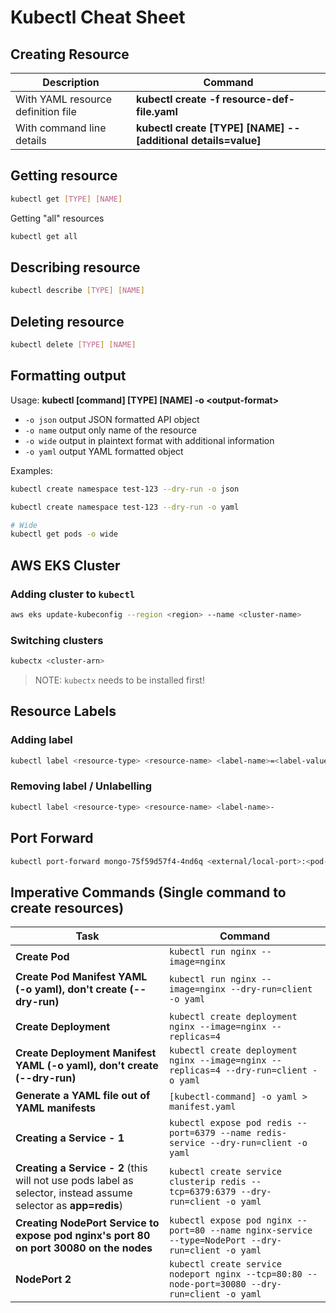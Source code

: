 # Kubectl Cheat Sheet

## Creating Resource

| Description | Command |
|-|-|
| With YAML resource definition file  |  __kubectl create -f resource-def-file.yaml__                 |
| With command line details           | __kubectl create [TYPE] [NAME] --[additional details=value]__ |

## Getting resource

```bash
kubectl get [TYPE] [NAME]
```

Getting "all" resources

```bash
kubectl get all
```

## Describing resource

```bash
kubectl describe [TYPE] [NAME]
```

## Deleting resource

```bash
kubectl delete [TYPE] [NAME]
```

## Formatting output

Usage: __kubectl [command] [TYPE] [NAME] -o \<output-format\>__

- `-o json` output JSON formatted API object
- `-o name` output only name of the resource
- `-o wide` output in plaintext format with additional information
- `-o yaml` output YAML formatted object

Examples:

```bash
kubectl create namespace test-123 --dry-run -o json

kubectl create namespace test-123 --dry-run -o yaml

# Wide
kubectl get pods -o wide
```

## AWS EKS Cluster

### Adding cluster to `kubectl`

```bash
aws eks update-kubeconfig --region <region> --name <cluster-name>
```

### Switching clusters

```bash
kubectx <cluster-arn>
```

> NOTE: `kubectx` needs to be installed first!

## Resource Labels

### Adding label

```bash
kubectl label <resource-type> <resource-name> <label-name>=<label-value>
```

### Removing label / Unlabelling

```bash
kubectl label <resource-type> <resource-name> <label-name>-
```

## Port Forward

```bash
kubectl port-forward mongo-75f59d57f4-4nd6q <external/local-port>:<pod-port>
```

## Imperative Commands (Single command to create resources)

| Task | Command |
|-|-|
| __Create Pod__ | `kubectl run nginx --image=nginx`
| __Create Pod Manifest YAML (-o yaml), don't create (--dry-run)__ | `kubectl run nginx --image=nginx --dry-run=client -o yaml` |
| __Create Deployment__ | `kubectl create deployment nginx --image=nginx --replicas=4` |
| __Create Deployment Manifest YAML (-o yaml), don't create (--dry-run)__ | `kubectl create deployment nginx --image=nginx --replicas=4 --dry-run=client -o yaml` |
| __Generate a YAML file out of YAML manifests__ | `[kubectl-command] -o yaml > manifest.yaml` |
| __Creating a Service - 1__ | `kubectl expose pod redis --port=6379 --name redis-service --dry-run=client -o yaml` |
| __Creating a Service - 2__ (this will not use pods label as selector, instead assume selector as __app=redis__) | `kubectl create service clusterip redis --tcp=6379:6379 --dry-run=client -o yaml` |
| __Creating NodePort Service to expose pod nginx's port 80 on port 30080 on the nodes__ | `kubectl expose pod nginx --port=80 --name nginx-service --type=NodePort --dry-run=client -o yaml` |
| __NodePort 2__ | `kubectl create service nodeport nginx --tcp=80:80 --node-port=30080 --dry-run=client -o yaml` |
